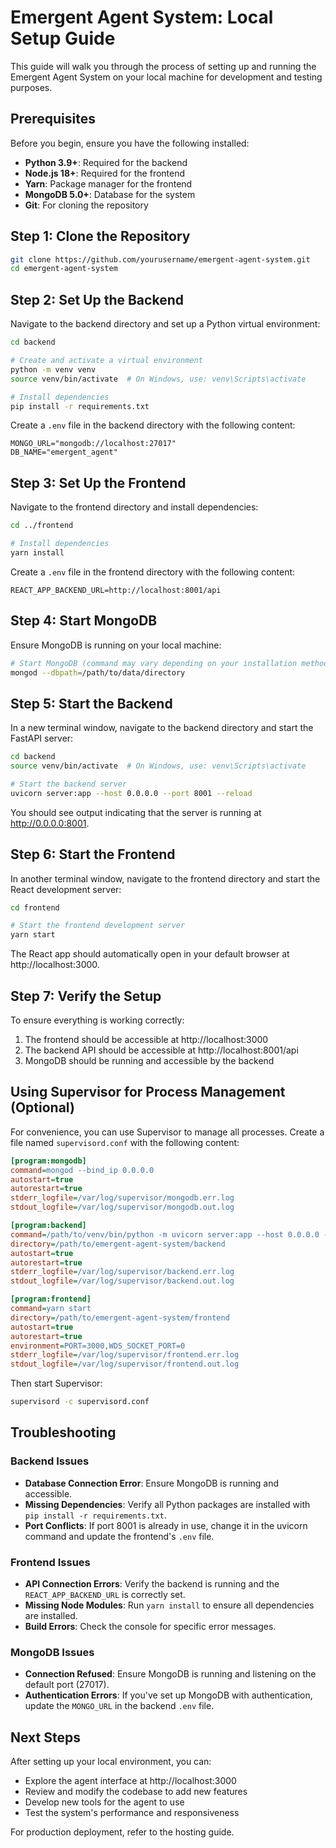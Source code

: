 # Emergent Agent System: Local Setup Guide

This guide will walk you through the process of setting up and running the Emergent Agent System on your local machine for development and testing purposes.

## Prerequisites

Before you begin, ensure you have the following installed:

- **Python 3.9+**: Required for the backend
- **Node.js 18+**: Required for the frontend
- **Yarn**: Package manager for the frontend
- **MongoDB 5.0+**: Database for the system
- **Git**: For cloning the repository

## Step 1: Clone the Repository

```bash
git clone https://github.com/yourusername/emergent-agent-system.git
cd emergent-agent-system
```

## Step 2: Set Up the Backend

Navigate to the backend directory and set up a Python virtual environment:

```bash
cd backend

# Create and activate a virtual environment
python -m venv venv
source venv/bin/activate  # On Windows, use: venv\Scripts\activate

# Install dependencies
pip install -r requirements.txt
```

Create a `.env` file in the backend directory with the following content:

```
MONGO_URL="mongodb://localhost:27017"
DB_NAME="emergent_agent"
```

## Step 3: Set Up the Frontend

Navigate to the frontend directory and install dependencies:

```bash
cd ../frontend

# Install dependencies
yarn install
```

Create a `.env` file in the frontend directory with the following content:

```
REACT_APP_BACKEND_URL=http://localhost:8001/api
```

## Step 4: Start MongoDB

Ensure MongoDB is running on your local machine:

```bash
# Start MongoDB (command may vary depending on your installation method)
mongod --dbpath=/path/to/data/directory
```

## Step 5: Start the Backend

In a new terminal window, navigate to the backend directory and start the FastAPI server:

```bash
cd backend
source venv/bin/activate  # On Windows, use: venv\Scripts\activate

# Start the backend server
uvicorn server:app --host 0.0.0.0 --port 8001 --reload
```

You should see output indicating that the server is running at http://0.0.0.0:8001.

## Step 6: Start the Frontend

In another terminal window, navigate to the frontend directory and start the React development server:

```bash
cd frontend

# Start the frontend development server
yarn start
```

The React app should automatically open in your default browser at http://localhost:3000.

## Step 7: Verify the Setup

To ensure everything is working correctly:

1. The frontend should be accessible at http://localhost:3000
2. The backend API should be accessible at http://localhost:8001/api
3. MongoDB should be running and accessible by the backend

## Using Supervisor for Process Management (Optional)

For convenience, you can use Supervisor to manage all processes. Create a file named `supervisord.conf` with the following content:

```ini
[program:mongodb]
command=mongod --bind_ip 0.0.0.0
autostart=true
autorestart=true
stderr_logfile=/var/log/supervisor/mongodb.err.log
stdout_logfile=/var/log/supervisor/mongodb.out.log

[program:backend]
command=/path/to/venv/bin/python -m uvicorn server:app --host 0.0.0.0 --port 8001
directory=/path/to/emergent-agent-system/backend
autostart=true
autorestart=true
stderr_logfile=/var/log/supervisor/backend.err.log
stdout_logfile=/var/log/supervisor/backend.out.log

[program:frontend]
command=yarn start
directory=/path/to/emergent-agent-system/frontend
autostart=true
autorestart=true
environment=PORT=3000,WDS_SOCKET_PORT=0
stderr_logfile=/var/log/supervisor/frontend.err.log
stdout_logfile=/var/log/supervisor/frontend.out.log
```

Then start Supervisor:

```bash
supervisord -c supervisord.conf
```

## Troubleshooting

### Backend Issues

- **Database Connection Error**: Ensure MongoDB is running and accessible.
- **Missing Dependencies**: Verify all Python packages are installed with `pip install -r requirements.txt`.
- **Port Conflicts**: If port 8001 is already in use, change it in the uvicorn command and update the frontend's `.env` file.

### Frontend Issues

- **API Connection Errors**: Verify the backend is running and the `REACT_APP_BACKEND_URL` is correctly set.
- **Missing Node Modules**: Run `yarn install` to ensure all dependencies are installed.
- **Build Errors**: Check the console for specific error messages.

### MongoDB Issues

- **Connection Refused**: Ensure MongoDB is running and listening on the default port (27017).
- **Authentication Errors**: If you've set up MongoDB with authentication, update the `MONGO_URL` in the backend `.env` file.

## Next Steps

After setting up your local environment, you can:

- Explore the agent interface at http://localhost:3000
- Review and modify the codebase to add new features
- Develop new tools for the agent to use
- Test the system's performance and responsiveness

For production deployment, refer to the hosting guide.